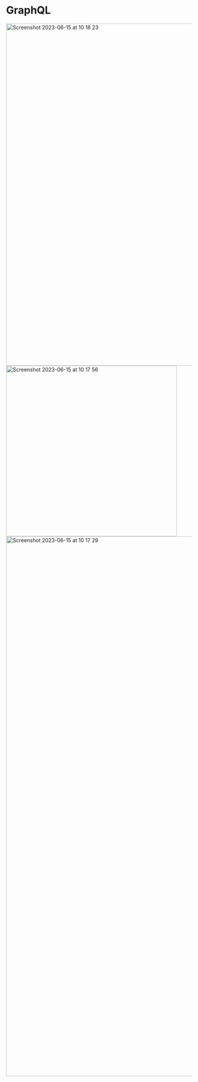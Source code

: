 # GraphQL
<img width="928" alt="Screenshot 2023-06-15 at 10 18 23" src="https://github.com/rahimeT/GraphQL/assets/58885228/8a58e454-7606-4b56-a8b9-828837c6b39b">
<img width="463" alt="Screenshot 2023-06-15 at 10 17 56" src="https://github.com/rahimeT/GraphQL/assets/58885228/fdab8630-dc70-4f23-a28e-9110dc59b1e6">
<img width="1464" alt="Screenshot 2023-06-15 at 10 17 29" src="https://github.com/rahimeT/GraphQL/assets/58885228/b51a758a-05c8-4c30-b03b-dd8d24a0f710">
